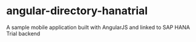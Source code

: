 # angular-directory-hanatrial
A sample mobile application built with AngularJS and linked to SAP HANA Trial backend



